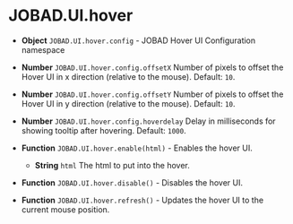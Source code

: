 # JOBAD.UI.hover

* **Object** `JOBAD.UI.hover.config` - JOBAD Hover UI Configuration namespace
* **Number** `JOBAD.UI.hover.config.offsetX` Number of pixels to offset the Hover UI in x direction (relative to the mouse). Default: `10`. 
* **Number** `JOBAD.UI.hover.config.offsetY` Number of pixels to offset the Hover UI in y direction (relative to the mouse). Default: `10`. 
* **Number** `JOBAD.UI.hover.config.hoverdelay` Delay in milliseconds for showing tooltip after hovering. Default: `1000`. 

* **Function** `JOBAD.UI.hover.enable(html)` - Enables the hover UI. 
	* **String** `html` The html to put into the hover. 
* **Function** `JOBAD.UI.hover.disable()` - Disables the hover UI. 
* **Function** `JOBAD.UI.hover.refresh()` - Updates the hover UI to the current mouse position. 


